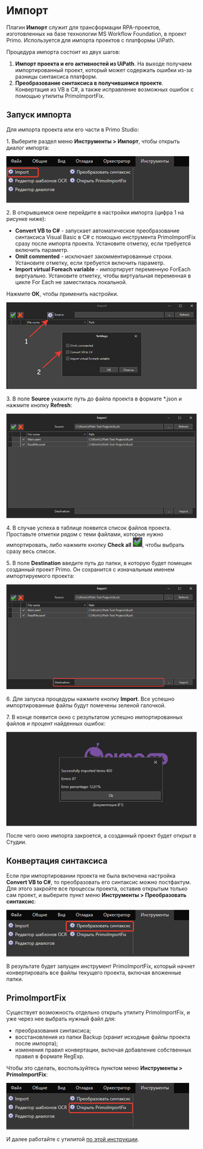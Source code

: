 # Импорт

Плагин **Импорт** служит для трансформации RPA-проектов, изготовленных на базе технологии MS Workflow Foundation, в проект Primo. Используется для импорта проектов с платформы UiPath.

Процедура импорта состоит из двух шагов: 
1. **Импорт проекта и его активностей из UiPath**. На выходе получаем импортированный проект, который может содержать ошибки из-за разницы синтаксиса платформ.
2. **Преобразование синтаксиса в получившемся проекте**. Конвертация из VB в C#, а также исправление возможных ошибок с помощью утилиты PrimoImportFix.

## Запуск импорта

Для импорта проекта или его части в Primo Studio: 

1\. Выберите раздел меню **Инструменты > Импорт**, чтобы открыть диалог импорта: 

![](../resources/tools/tools-import.png)

2\. В открывшемся окне перейдите в настройки импорта (цифра 1 на рисунке ниже): 
   * **Convert VB to C#** - запускает автоматическое преобразование синтаксиса Visual Basic в C# с помощью инструмента PrimoImportFix сразу после импорта проекта. Установите отметку, если требуется включить параметр.
   * **Omit commented** - исключает закомментированные строки. Установите отметку, если требуется включить параметр.
   * **Import virtual Foreach variable** - импортирует переменную ForEach виртуально. Установите отметку, чтобы виртуальная переменная в цикле For Each не заместилась локальной.

Нажмите **ОК**, чтобы применить настройки.

![](../resources/tools/import-settings-2.png) 

3\. В поле **Source** укажите путь до файла проекта в формате \*.json и нажмите кнопку **Refresh**:

![](../resources/tools/image-347.png)

4\. В случае успеха в таблице появится список файлов проекта. Проставьте отметки рядом с теми файлами, которые нужно импортировать, либо нажмите кнопку **Check all** ![](../resources/tools/import-check-all.png), чтобы выбрать сразу весь список. 

5\. В поле **Destination** введите путь до папки, в которую будет помещен созданный проект Primo. Он сохранится с изначальным именем импортируемого проекта:

![](../resources/tools/import-destination.png)

6\. Для запуска процедуры нажмите кнопку **Import**. Все успешно импортированные файлы будут помечены зеленой галочкой. 

7\. В конце появится окно с результатом успешно импортированных файлов и процент найденных ошибок:

![](../resources/tools/диалог-импорт.png)

После чего окно импорта закроется, а созданный проект будет открыт в Студии.


## Конвертация синтаксиса

Если при импортировании проекта не была включена настройка **Convert VB to C#**, то преобразовать его синтаксис можно постфактум. Для этого закройте все процессы проекта, оставив открытым только сам проект, и выберите пункт меню **Инструменты > Преобразовать синтаксис**:

![](../resources/tools/tools-convert.png)

В результате будет запущен инструмент PrimoImportFix, который начнет конвертировать все файлы текущего проекта, включая вложенные папки.

## PrimoImportFix

Существует возможность отдельно открыть утилиту PrimoImportFix, и уже через нее выбрать нужный файл для:
* преобразования синтаксиса;
* восстановления из папки Backup (хранит исходные файлы проекта после импорта);
* изменения правил конвертации, включая добавление собственных правил в формате RegExp. 

Чтобы это сделать, воспользуйтесь пунктом меню **Инструменты > PrimoImportFix**:

![](../resources/tools/tools-open-fix.png)

И далее работайте с утилитой [по этой инструкции](https://docs.primo-rpa.ru/primo-rpa/primo-studio/tools/importfix). 

